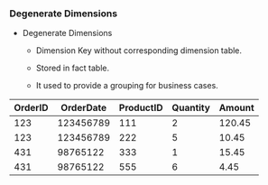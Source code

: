 ### Degenerate Dimensions

-   Degenerate Dimensions

    -   Dimension Key without corresponding dimension table.

    -   Stored in fact table.

    -   It used to provide a grouping for business cases.

|OrderID | OrderDate | ProductID | Quantity | Amount|
|---|---|---|---|---|
|123 | 123456789 | 111 | 2 | 120.45|
|123 | 123456789 | 222 | 5 | 10.45|
|431 | 98765122 | 333 | 1 | 15.45|
|431 | 98765122 | 555 | 6 | 4.45|
